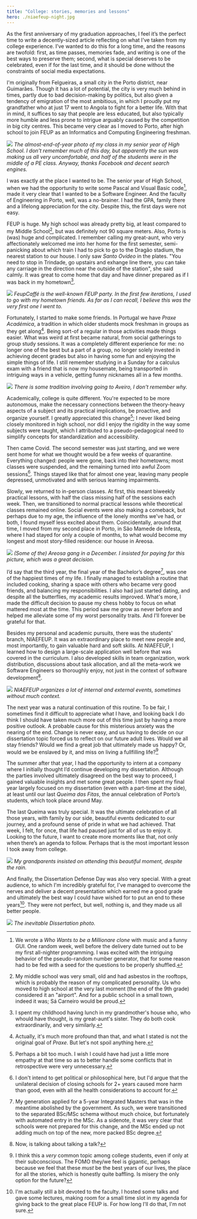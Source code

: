 ```yaml
---
title: "College: stories, memories and lessons"
hero: ./niaefeup-night.jpg
---
```


As the first anniversary of my graduation approaches, I feel it’s the perfect time to write a decently-sized article reflecting on what I’ve taken from my college experience. I’ve wanted to do this for a long time, and the reasons are twofold: first, as time passes, memories fade, and writing is one of the best ways to preserve them; second, what is special deserves to be celebrated, even if for the last time, and it should be done without the constraints of social media expectations.

I'm originally from Felgueiras, a small city in the Porto district, near Guimarães. Though it has a lot of potential, the city is very much behind in times, partly due to bad decision-making by politics, but also given a tendency of emigration of the most ambitious, in which I proudly put my grandfather who at just 17 went to Angola to fight for a better life. With that in mind, it suffices to say that people are less educated, but also typically more humble and less prone to intrigue arguably caused by the competition in big city centres. This became very clear as I moved to Porto, after high school to join FEUP as an Informatics and Computing Engineering freshman.

![](./felgueiras-high-school-2018-12A.jpg)
*The almost-end-of-year photo of my class in my senior year of High School. I don't remember much of this day, but apparently the sun was making us all very uncomfortable, and half of the students were in the middle of a PE class. Anyway, thanks Facebook and decent search engines.*

I was exactly at the place I wanted to be. The senior year of High School, when we had the opportunity to write some Pascal and Visual Basic code[^api], made it very clear that I wanted to be a Software Engineer. And the faculty of Engineering in Porto, well, was a no-brainer. I had the GPA, family there and a lifelong appreciation for the city. Despite this, the first days were not easy. 

FEUP is huge. My high school was already pretty big, at least compared to my Middle School[^mid-school], but was definitely not 90 square meters. Also, Porto is (was) huge and complicated. I remember calling my great-aunt, who very affectionately welcomed me into her home for the first semester, semi-panicking about which train I had to pick to go to the Dragão stadium, the nearest station to our house. I only saw *Santo Ovídeo* in the plates. "You need to stop in Trindade, go upstairs and exhange line there, you can take any carriage in the direction near the outside of the station", she said calmly. It was great to come home that day and have dinner prepared as if I was back in my hometown[^food-aunt].

![](./first-feupcaffe.jpg)
*FeupCaffé is the well-known FEUP party. In the first few iterations, I used to go with my hometown friends. As far as I can recall, I believe this was the very first one I went to.*

Fortunately, I started to make some friends. In Portugal we have *Praxe Académica*, a tradition in which older students mock freshman in groups as they get along[^praxe]. Being sort-of a regular in those activities made things easier. What was weird at first became natural, from social gatherings to group study sessions. It was a completely different experience for me: no longer one of the best but a part of a group, no longer solely invested in achieving decent grades but also in having some fun and enjoying the simple things of life. I still remember studying in a Sunday for a calculus exam with a friend that is now my housemate, being transported in intriguing ways in a vehicle, getting funny nicknames all in a few months.

![](./aveiro-praxe.jpg)
*There is some tradition involving going to Aveiro, I don't remember why.*

Academically, college is quite different. You're expected to be more autonomous, make the necessary connections between the theory-heavy aspects of a subject and its practical implications, be proactive, and organize yourself. I greatly appreciated this change[^autonomy]; I never liked being closely monitored in high school, nor did I enjoy the rigidity in the way some subjects were taught, which I attributed to a pseudo-pedagogical need to simplify concepts for standardization and accessibility.

Then came Covid. The second semester was just starting, and we were sent home for what we thought would be a few weeks of quarantine. Everything changed: people were gone, back into their hometowns; most classes were suspended, and the remaining turned into awful Zoom sessions[^zoom-covid]. Things stayed like that for almost one year, leaving many people depressed, unmotivated and with serious learning impairments.

Slowly, we returned to in-person classes. At first, this meant biweekly practical lessons, with half the class missing half of the sessions each week. Then, we transitioned to normal practical lessons while theoretical classes remained online. Social events were also making a comeback, but perhaps due to my age, the influence of the lonely months we've had, or both, I found myself less excited about them. Coincidentally, around that time, I moved from my second place in Porto, in São Mamede de Infesta, where I had stayed for only a couple of months, to what would become my longest and most story-filled residence: our house in Areosa.

![](./christmas-shopping-areosa.jpg)
*(Some of the) Areosa gang in a December. I insisted for paying for this picture, which was a great decision.*

I’d say that the third year, the final year of the Bachelor’s degree[^integrated-bsc-msc], was one of the happiest times of my life. I finally managed to establish a routine that included cooking, sharing a space with others who became very good friends, and balancing my responsibilities. I also had just started dating, and despite all the butterflies, my academic results improved. What's more, I made the difficult decision to pause my chess hobby to focus on what mattered most at the time. This period saw me grow as never before and helped me alleviate some of my worst personality traits. And I'll forever be grateful for that.

Besides my personal and academic pursuits, there was the students' branch, NIAEFEUP. It was an extraordinary place to meet new people and, most importantly, to gain valuable hard and soft skills. At NIAEFEUP, I learned how to design a large-scale application well before that was covered in the curriculum. I also developed skills in team organization, work distribution, discussions about task allocation, and all the meta-work we Software Engineers so thoroughly enjoy, not just in the context of software development[^meta].

![](./niaefeup-night.jpg)
*NIAEFEUP organizes a lot of internal and external events, sometimes without much context.*

The next year was a natural continuation of this routine. To be fair, I sometimes find it difficult to appreciate what I have, and looking back I do think I should have taken much more out of this time just by having a more positive outlook. A probable cause for this misterious anxiety was the nearing of the end. Change is never easy, and us having to decide on our dissertation topic forced us to reflect on our future adult lives. Would we all stay friends? Would we find a great job that ultimately made us happy? Or, would we be enslaved by it, and miss on living a fullfilling life?[^future]

The summer after that year, I had the opportunity to intern at a company where I initially thought I’d continue developing my dissertation. Although the parties involved ultimately disagreed on the best way to proceed, I gained valuable insights and met some great people. I then spent my final year largely focused on my dissertation (even with a part-time at the side), at least until our last *Queima das Fitas*, the annual celebration of Porto’s students, which took place around May.

The last Queima was truly special. It was the ultimate celebration of all those years, with family by our side, beautiful events dedicated to our journey, and a profound sense of pride in what we had achieved. That week, I felt, for once, that life had paused just for all of us to enjoy it. Looking to the future, I want to create more moments like that, not only when there’s an agenda to follow. Perhaps that is the most important lesson I took away from college.

![](./queima.jpg)
*My grandparents insisted on attending this beautiful moment, despite the rain.*

And finally, the Dissertation Defense Day was also very special. With a great audience, to which I'm incredibly grateful for, I've managed to overcome the nerves and deliver a decent presentation which earned me a good grade and ultimately the best way I could have wished for to put an end to these years[^teacher-talk]. They were not perfect, but well, nothing is, and they made us all better people.

![](./thesis-defense.webp)
*The inevitable Dissertation photo.*

[^api]: We wrote a *Who Wants to be a Millionare clone* with music and a funny GUI. One random week, well before the delivery date turned out to be my first all-nighter programming. I was excited with the intriguing behavior of the pseudo-random number generator, that for some reason had to be fed with a seed for the questions to be properly shuffled.
[^mid-school]: My middle school was very small, old and had asbestos in the rooftops, which is probably the reason of my complicated personality. Us who moved to high school at the very last moment (the end of the 9th grade) considered it an "airport". And for a public school in a small town, indeed it was; Sá Carneiro would be proud.
[^food-aunt]: I spent my childhood having lunch in my grandmother's house who, who whould have thought, is my great-aunt's sister. They do both cook extraordinarily, and very similarly.
[^praxe]: Actually, it's much more profound than that, and what I stated is not the original goal of *Praxe*. But let's not spoil anything here.
[^zoom-covid]: I don't intend to get political or philosophical here, but I'd argue that the unilateral decision of closing schools for 2+ years caused more harm than good, even with all the health considerations to account for.
[^integrated-bsc-msc]: My generation applied for a 5-year Integrated Masters that was in the meantime abolished by the government. As such, we were transitioned to the separated BSc/MSc schema without much choice, but fortunately with automated entry in the MSc. As a sidenote, it was very clear that schools were not prepared for this change, and the MSc ended up not adding much on top of the new, more packed BSc degree.
[^autonomy]: Perhaps a bit too much. I wish I could have had just a little more empathy at that time so as to better handle some conflicts that in retrospective were very unnecessary.
[^future]: I think this a *very* common topic among college students, even if only at their subconscious. The FOMO they/we feel is gigantic, perhaps because we feel that these *must* be the best years of our lives, the place for all the stories, which is honestly quite baffling. Is misery the only option for the future?
[^teacher-talk]: I'm actually still a bit devoted to the faculty. I hosted some talks and gave some lectures, making room for a small time slot in my agenda for giving back to the great place FEUP is. For how long I'll do that, I'm not sure.
[^meta]: Now, is talking about talking a talk?
